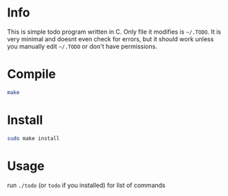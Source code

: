 # Info

This is simple todo program written in C. Only file it modifies is `~/.TODO`.
It is very minimal and doesnt even check for errors,
but it should work unless you manually edit `~/.TODO` or don't have permissions.

# Compile

```sh
make
```

# Install

```sh
sudo make install
```

# Usage

run `./todo` (or `todo` if you installed) for list of commands
